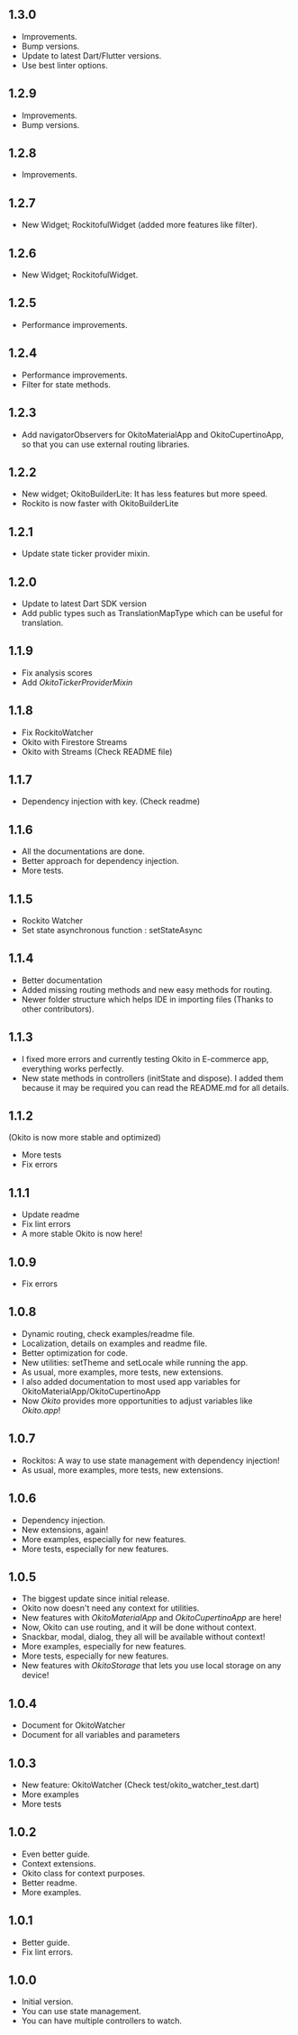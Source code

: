 ## 1.3.0

- Improvements.
- Bump versions.
- Update to latest Dart/Flutter versions.
- Use best linter options.

## 1.2.9

- Improvements.
- Bump versions.

## 1.2.8

- Improvements.

## 1.2.7

- New Widget; RockitofulWidget (added more features like filter).

## 1.2.6

- New Widget; RockitofulWidget.

## 1.2.5

- Performance improvements.

## 1.2.4

- Performance improvements.
- Filter for state methods.

## 1.2.3

- Add navigatorObservers for OkitoMaterialApp and OkitoCupertinoApp, so that you can use external routing libraries.

## 1.2.2

- New widget; OkitoBuilderLite: It has less features but more speed.
- Rockito is now faster with OkitoBuilderLite


## 1.2.1

- Update state ticker provider mixin.

## 1.2.0

- Update to latest Dart SDK version
- Add public types such as TranslationMapType which can be useful for translation.

## 1.1.9

- Fix analysis scores
- Add _OkitoTickerProviderMixin_

## 1.1.8

- Fix RockitoWatcher
- Okito with Firestore Streams
- Okito with Streams (Check README file)

## 1.1.7

- Dependency injection with key. (Check readme)

## 1.1.6

- All the documentations are done.
- Better approach for dependency injection.
- More tests.

## 1.1.5

- Rockito Watcher
- Set state asynchronous function : setStateAsync

## 1.1.4

- Better documentation
- Added missing routing methods and new easy methods for routing.
- Newer folder structure which helps IDE in importing files (Thanks to other contributors).

## 1.1.3

- I fixed more errors and currently testing Okito in E-commerce app, everything works perfectly.
- New state methods in controllers (initState and dispose). I added them because it may be required
  you can read the README.md for all details.

## 1.1.2

(Okito is now more stable and optimized)

- More tests
- Fix errors

## 1.1.1

- Update readme
- Fix lint errors
- A more stable Okito is now here!

## 1.0.9

- Fix errors

## 1.0.8

- Dynamic routing, check examples/readme file.
- Localization, details on examples and readme file.
- Better optimization for code.
- New utilities: setTheme and setLocale while running the app.
- As usual, more examples, more tests, new extensions.
- I also added documentation to most used app variables for OkitoMaterialApp/OkitoCupertinoApp
- Now _Okito_ provides more opportunities to adjust variables like _Okito.app_!

## 1.0.7

- Rockitos: A way to use state management with dependency injection!
- As usual, more examples, more tests, new extensions.

## 1.0.6

- Dependency injection.
- New extensions, again!
- More examples, especially for new features.
- More tests, especially for new features.

## 1.0.5

- The biggest update since initial release.
- Okito now doesn't need any context for utilities.
- New features with _OkitoMaterialApp_ and _OkitoCupertinoApp_ are here!
- Now, Okito can use routing, and it will be done without context.
- Snackbar, modal, dialog, they all will be available without context!
- More examples, especially for new features.
- More tests, especially for new features.
- New features with _OkitoStorage_ that lets you use local storage on any device!

## 1.0.4

- Document for OkitoWatcher
- Document for all variables and parameters

## 1.0.3

- New feature: OkitoWatcher (Check test/okito_watcher_test.dart)
- More examples
- More tests

## 1.0.2

- Even better guide.
- Context extensions.
- Okito class for context purposes.
- Better readme.
- More examples.

## 1.0.1

- Better guide.
- Fix lint errors.

## 1.0.0

- Initial version.
- You can use state management.
- You can have multiple controllers to watch.
